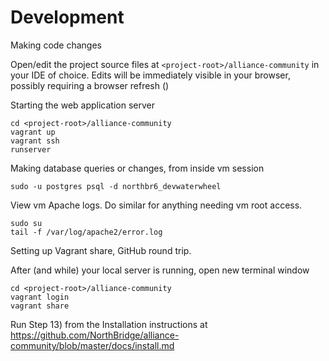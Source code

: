 # Development

Making code changes

Open/edit the project source files at `<project-root>/alliance-community` in your IDE of choice. Edits will be immediately visible in your browser, possibly requiring a browser refresh (<Ctrl-R>)

Starting the web application server

```
cd <project-root>/alliance-community
vagrant up
vagrant ssh
runserver
```

Making database queries or changes, from inside vm session

```
sudo -u postgres psql -d northbr6_devwaterwheel
```

View vm Apache logs. Do similar for anything needing vm root access.

```
sudo su
tail -f /var/log/apache2/error.log
``` 

Setting up Vagrant share, GitHub round trip.

After (and while) your local server is running, open new terminal window
```
cd <project-root>/alliance-community
vagrant login
vagrant share
```

Run Step 13) from the Installation instructions at https://github.com/NorthBridge/alliance-community/blob/master/docs/install.md 
